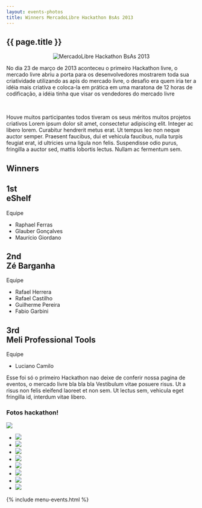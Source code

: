 ```yaml
---
layout: events-photos
title: Winners MercadoLibre Hackathon BsAs 2013
---
```


<section class="main main-content">
    <h1>{{ page.title }}</h1>
    <div class="ch-g1">
        <p align="center">
            <img src="../images/hackathon_branco_24.jpg" alt="MercadoLibre Hackathon BsAs 2013" title="MercadoLibre Hackathon BsAs 2013">
        </p>
        <p>
        No dia 23 de março de 2013 aconteceu o primeiro Hackathon livre, o mercado livre abriu a porta para os desenvolvedores mostrarem toda sua criatividade utilizando as apis do mercado livre, o desafio era quem iria ter a idéia mais criativa e coloca-la em prática em uma maratona de 12 horas de codificação, a idéia tinha que visar os vendedores do mercado livre
        </p>
    </div>
    <p>&nbsp;</p>
    <div class="ch-g1">
       <p>
            Houve muitos participantes todos tiveram os seus méritos muitos projetos criativos Lorem ipsum dolor sit amet, consectetur adipiscing elit. Integer ac libero lorem. Curabitur hendrerit metus erat. Ut tempus leo non neque auctor semper. Praesent faucibus, dui et vehicula faucibus, nulla turpis feugiat erat, id ultricies urna ligula non felis. Suspendisse odio purus, fringilla a auctor sed, mattis lobortis lectus. Nullam ac fermentum sem.
        </p>
        <p>
            <h1 class='winners'>Winners</h1>
        </p>
    <div class="ch-g1">
       <div class="ch-g1-3">
           <div class="ch-leftcolumn">
                <h2 class='winner'>1st<br /><span>eShelf</span></h2>
                <span class='equipe'>Equipe</span>
                <ul class="ch-list">
                    <li>Raphael Ferras</li>
                    <li>Glauber Gonçalves</li>
                    <li>Maurício Giordano</li>
                </ul>
            </div>
       </div>
       <div class="ch-g1-3">
           <div class="ch-centercolumn">
                <h2 class='winner'>2nd<br /><span>Zé Barganha</span></h2>
                <span class='equipe'>Equipe</span>
                <ul class="ch-list">
                    <li>Rafael Herrera</li>
                    <li>Rafael Castilho</li>
                    <li>Guilherme Pereira</li>
                    <li>Fabio Garbini</li>
                </ul>
           </div>
       </div>
       <div class="ch-g1-3">
           <div class="ch-rightcolumn">
               <h2 class='winner'>3rd<br /><span>Meli Professional Tools</span></h2>
                <span class='equipe'>Equipe</span>
                <ul class="ch-list">
                    <li>Luciano Camilo</li>
                </ul>
           </div>
       </div>
    </div>
    <p class='footer-event'>
    Esse foi só o primeiro Hackathon nao deixe de conferir nossa pagina de eventos, o mercado livre bla bla bla Vestibulum vitae posuere risus. Ut a risus non felis eleifend laoreet et non sem. Ut lectus sem, vehicula eget fringilla id, interdum vitae libero.
    </p>
  </div>
  <div class="box-event">
      <h3>Fotos hackathon!</h3>
      <div class="middle">
        <div class="big-image">
          <img src="/images/hackathon-br/DSC_0082.JPG" />
        </div>
      <div class="myCarousel ch-carousel">
        <ul>
          <li><img src="/images/hackathon-br/DSC_0082.JPG" /></li>
          <li><img src="/images/hackathon-br/DSC_0088.JPG" /></li>
          <li><img src="/images/hackathon-br/DSC_0103.JPG" /></li>
          <li><img src="/images/hackathon-br/DSC_0329.JPG" /></li>
          <li><img src="/images/hackathon-br/DSC_0330.JPG" /></li>
          <li><img src="/images/hackathon-br/DSC_0340.JPG" /></li>
          <li><img src="/images/hackathon-br/IMG_1376.JPG" /></li>
          <li><img src="/images/hackathon-br/IMG_1388.JPG" /></li>
        </ul>
      </div>
      </div>
    </div>
</section>

{% include menu-events.html %}
